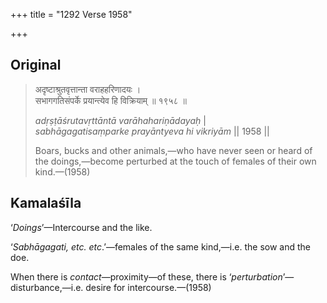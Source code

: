 +++
title = "1292 Verse 1958"

+++
## Original 
>
> अदृष्टाश्रुतवृत्तान्ता वराहहरिणादयः ।  
> सभागगतिसंपर्के प्रयान्त्येव हि विक्रियाम् ॥ १९५८ ॥ 
>
> *adṛṣṭāśrutavṛttāntā varāhahariṇādayaḥ* \|  
> *sabhāgagatisaṃparke prayāntyeva hi vikriyām* \|\| 1958 \|\| 
>
> Boars, bucks and other animals,—who have never seen or heard of the doings,—become perturbed at the touch of females of their own kind.—(1958)



## Kamalaśīla

‘*Doings*’—Intercourse and the like.

‘*Sabhāgagati, etc. etc*.’—females of the same kind,—i.e. the sow and the doe.

When there is *contact*—proximity—of these, there is ‘*perturbation*’—disturbance,—i.e. desire for intercourse.—(1958)



